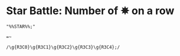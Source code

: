 # Star Battle: Number of &#x2735; on a row

<!-- %% svg-grid: code -->
<!-- %% hide           -->

~~~~
"%%STAR%%;"

=~

/\g{R3C0}\g{R3C1}\g{R3C2}\g{R3C3}\g{R3C4};/
~~~~

